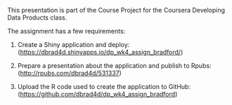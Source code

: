 This presentation is part of the Course Project for the Coursera Developing Data Products class.

The assignment has a few requirements:

1.  Create a Shiny application and deploy: (https://dbrad4d.shinyapps.io/dp_wk4_assign_bradford/)

2.  Prepare a presentation about the application and publish to Rpubs:  (http://rpubs.com/dbrad4d/531337)

3.  Upload the R code used to create the application to GitHub: (https://github.com/dbrad4d/dp_wk4_assign_bradford)
